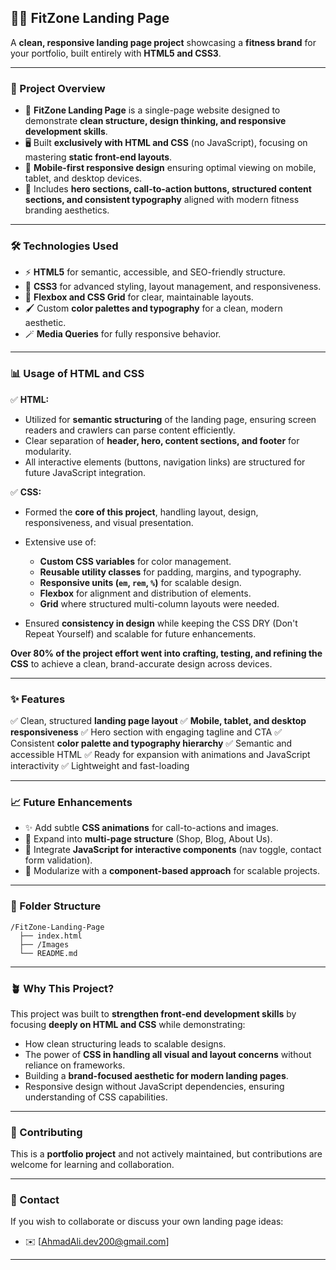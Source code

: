 ## 🏋️‍♀️ FitZone Landing Page

A **clean, responsive landing page project** showcasing a **fitness brand** for your portfolio, built entirely with **HTML5 and CSS3**.

---

### 🚀 Project Overview

* 🌱 **FitZone Landing Page** is a single-page website designed to demonstrate **clean structure, design thinking, and responsive development skills**.
* 🖥️ Built **exclusively with HTML and CSS** (no JavaScript), focusing on mastering **static front-end layouts**.
* 📱 **Mobile-first responsive design** ensuring optimal viewing on mobile, tablet, and desktop devices.
* 🎨 Includes **hero sections, call-to-action buttons, structured content sections, and consistent typography** aligned with modern fitness branding aesthetics.

---

### 🛠️ Technologies Used

* ⚡ **HTML5** for semantic, accessible, and SEO-friendly structure.
* 🎨 **CSS3** for advanced styling, layout management, and responsiveness.
* 📐 **Flexbox and CSS Grid** for clear, maintainable layouts.
* 🖌️ Custom **color palettes and typography** for a clean, modern aesthetic.
* 🪄 **Media Queries** for fully responsive behavior.

---

### 📊 Usage of HTML and CSS

✅ **HTML:**

* Utilized for **semantic structuring** of the landing page, ensuring screen readers and crawlers can parse content efficiently.
* Clear separation of **header, hero, content sections, and footer** for modularity.
* All interactive elements (buttons, navigation links) are structured for future JavaScript integration.

✅ **CSS:**

* Formed the **core of this project**, handling layout, design, responsiveness, and visual presentation.
* Extensive use of:

    * **Custom CSS variables** for color management.
    * **Reusable utility classes** for padding, margins, and typography.
    * **Responsive units (`em`, `rem`, `%`)** for scalable design.
    * **Flexbox** for alignment and distribution of elements.
    * **Grid** where structured multi-column layouts were needed.
* Ensured **consistency in design** while keeping the CSS DRY (Don't Repeat Yourself) and scalable for future enhancements.

**Over 80% of the project effort went into crafting, testing, and refining the CSS** to achieve a clean, brand-accurate design across devices.

---

### ✨ Features

✅ Clean, structured **landing page layout**
✅ **Mobile, tablet, and desktop responsiveness**
✅ Hero section with engaging tagline and CTA
✅ Consistent **color palette and typography hierarchy**
✅ Semantic and accessible HTML
✅ Ready for expansion with animations and JavaScript interactivity
✅ Lightweight and fast-loading

---

### 📈 Future Enhancements

* ✨ Add subtle **CSS animations** for call-to-actions and images.
* 🛒 Expand into **multi-page structure** (Shop, Blog, About Us).
* 🌿 Integrate **JavaScript for interactive components** (nav toggle, contact form validation).
* 🧩 Modularize with a **component-based approach** for scalable projects.

---

### 📂 Folder Structure

```
/FitZone-Landing-Page
  ├── index.html
  ├── /Images
  └── README.md
```

---

### 🪴 Why This Project?

This project was built to **strengthen front-end development skills** by focusing **deeply on HTML and CSS** while demonstrating:

* How clean structuring leads to scalable designs.
* The power of **CSS in handling all visual and layout concerns** without reliance on frameworks.
* Building a **brand-focused aesthetic for modern landing pages**.
* Responsive design without JavaScript dependencies, ensuring understanding of CSS capabilities.

---

### 🤝 Contributing

This is a **portfolio project** and not actively maintained, but contributions are welcome for learning and collaboration.

---

### 📧 Contact

If you wish to collaborate or discuss your own landing page ideas:

* ✉️ \[AhmadAli.dev200@gmail.com]

---

